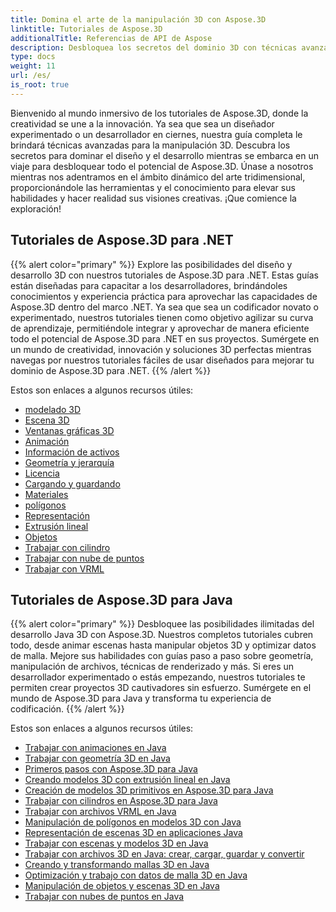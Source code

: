 ```yaml
---
title: Domina el arte de la manipulación 3D con Aspose.3D
linktitle: Tutoriales de Aspose.3D
additionalTitle: Referencias de API de Aspose
description: Desbloquea los secretos del dominio 3D con técnicas avanzadas. Mejore sus habilidades en diseño y desarrollo con nuestra guía completa para dar rienda suelta a la creatividad 3D.
type: docs
weight: 11
url: /es/
is_root: true
---
```


Bienvenido al mundo inmersivo de los tutoriales de Aspose.3D, donde la creatividad se une a la innovación. Ya sea que sea un diseñador experimentado o un desarrollador en ciernes, nuestra guía completa le brindará técnicas avanzadas para la manipulación 3D. Descubra los secretos para dominar el diseño y el desarrollo mientras se embarca en un viaje para desbloquear todo el potencial de Aspose.3D. Únase a nosotros mientras nos adentramos en el ámbito dinámico del arte tridimensional, proporcionándole las herramientas y el conocimiento para elevar sus habilidades y hacer realidad sus visiones creativas. ¡Que comience la exploración!

## Tutoriales de Aspose.3D para .NET
{{% alert color="primary" %}}
Explore las posibilidades del diseño y desarrollo 3D con nuestros tutoriales de Aspose.3D para .NET. Estas guías están diseñadas para capacitar a los desarrolladores, brindándoles conocimientos y experiencia práctica para aprovechar las capacidades de Aspose.3D dentro del marco .NET. Ya sea que sea un codificador novato o experimentado, nuestros tutoriales tienen como objetivo agilizar su curva de aprendizaje, permitiéndole integrar y aprovechar de manera eficiente todo el potencial de Aspose.3D para .NET en sus proyectos. Sumérgete en un mundo de creatividad, innovación y soluciones 3D perfectas mientras navegas por nuestros tutoriales fáciles de usar diseñados para mejorar tu dominio de Aspose.3D para .NET.
{{% /alert %}}

Estos son enlaces a algunos recursos útiles:
 
- [modelado 3D](./net/3d-modeling/)
- [Escena 3D](./net/3d-scene/)
- [Ventanas gráficas 3D](./net/3d-viewports/)
- [Animación](./net/animation/)
- [Información de activos](./net/asset-information/)
- [Geometría y jerarquía](./net/geometry-and-hierarchy/)
- [Licencia](./net/license/)
- [Cargando y guardando](./net/loading-and-saving/)
- [Materiales](./net/materials/)
- [polígonos](./net/polygons/)
- [Representación](./net/rendering/)
- [Extrusión lineal](./net/linear-extrusion/)
- [Objetos](./net/objects/)
- [Trabajar con cilindro](./net/working-with-cylinder/)
- [Trabajar con nube de puntos](./net/working-with-point-cloud/)
- [Trabajar con VRML](./net/working-with-vrml/)

## Tutoriales de Aspose.3D para Java
{{% alert color="primary" %}}
Desbloquee las posibilidades ilimitadas del desarrollo Java 3D con Aspose.3D. Nuestros completos tutoriales cubren todo, desde animar escenas hasta manipular objetos 3D y optimizar datos de malla. Mejore sus habilidades con guías paso a paso sobre geometría, manipulación de archivos, técnicas de renderizado y más. Si eres un desarrollador experimentado o estás empezando, nuestros tutoriales te permiten crear proyectos 3D cautivadores sin esfuerzo. Sumérgete en el mundo de Aspose.3D para Java y transforma tu experiencia de codificación.
{{% /alert %}}

Estos son enlaces a algunos recursos útiles:

- [Trabajar con animaciones en Java](./java/animations/)
- [Trabajar con geometría 3D en Java](./java/geometry/)
- [Primeros pasos con Aspose.3D para Java](./java/licensing/)
- [Creando modelos 3D con extrusión lineal en Java](./java/linear-extrusion/)
- [Creación de modelos 3D primitivos en Aspose.3D para Java](./java/primitive-3d-models/)
- [Trabajar con cilindros en Aspose.3D para Java](./java/cylinders/)
- [Trabajar con archivos VRML en Java](./java/vrml-files/)
- [Manipulación de polígonos en modelos 3D con Java](./java/polygon/)
- [Representación de escenas 3D en aplicaciones Java](./java/rendering-3d-scenes/)
- [Trabajar con escenas y modelos 3D en Java](./java/3d-scenes-and-models/)
- [Trabajar con archivos 3D en Java: crear, cargar, guardar y convertir](./java/load-and-save/)
- [Creando y transformando mallas 3D en Java](./java/transforming-3d-meshes/)
- [Optimización y trabajo con datos de malla 3D en Java](./java/3d-mesh-data/)
- [Manipulación de objetos y escenas 3D en Java](./java/3d-objects-and-scenes/)
- [Trabajar con nubes de puntos en Java](./java/point-clouds/)